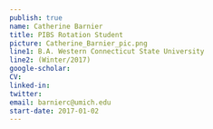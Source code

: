 ```yaml
---
publish: true
name: Catherine Barnier
title: PIBS Rotation Student
picture: Catherine_Barnier_pic.png
line1: B.A. Western Connecticut State University 
line2: (Winter/2017)
google-scholar: 
CV:
linked-in: 
twitter: 
email: barnierc@umich.edu
start-date: 2017-01-02
---
```


